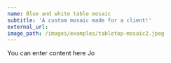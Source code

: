 ```yaml
---
name: Blue and white table mosaic
subtitle: 'A custom mosaic made for a client!'
external_url:
image_path: /images/examples/tabletop-mosaic2.jpeg
---
```



You can enter content here Jo